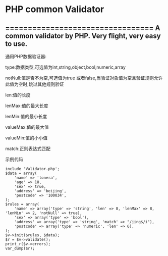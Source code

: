 # PHP common Validator
=================================
A common validator by PHP. Very flight, very easy to use.
------------------------------------------------------------
  通用PHP数据验证器:

  type:数据类型,可选值为int,string,object,bool,numeric,array
  
  notNull:值是否不为空,可选值为true 或者false,当验证对象值为空且验证规则允许此值为空时,跳过其他规则验证
  
  len:值的长度
  
  lenMax:值的最大长度
  
  lenMin:值的最小长度
  
  valueMax:值的最大值 
  
  valueMin:值的小小值
  
  match:正则表达式匹配

示例代码

    include 'Validator.php';
    $data = array(
        'name' => 'tonera',
        'age' => 18,
        'sex' => true,
        'address' => 'beijing',
        'postcode' => '100034',
    );
    $rules = array(
        'name' => array('type' => 'string', 'len' => 8, 'lenMax' => 8, 'lenMin' => 2, 'notNull' => true),
        'sex' => array('type' => 'bool'),
        'address' => array('type' => 'string', 'match' => "/jing$/i"),
        'postcode' => array('type' => 'numeric', 'len' => 6),
    );
    $v->init($rules, $data);
    $r = $v->validate();
    print_r($v->errors);
    var_dump($r);

